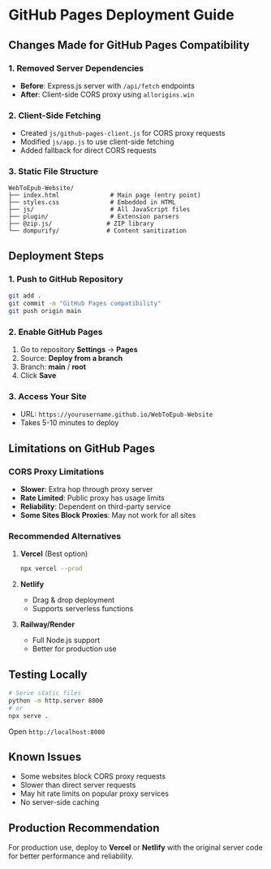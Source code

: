 # GitHub Pages Deployment Guide

## Changes Made for GitHub Pages Compatibility

### 1. Removed Server Dependencies
- **Before**: Express.js server with `/api/fetch` endpoints
- **After**: Client-side CORS proxy using `allorigins.win`

### 2. Client-Side Fetching
- Created `js/github-pages-client.js` for CORS proxy requests
- Modified `js/app.js` to use client-side fetching
- Added fallback for direct CORS requests

### 3. Static File Structure
```
WebToEpub-Website/
├── index.html              # Main page (entry point)
├── styles.css              # Embedded in HTML
├── js/                     # All JavaScript files
├── plugin/                 # Extension parsers
├── @zip.js/               # ZIP library
└── dompurify/             # Content sanitization
```

## Deployment Steps

### 1. Push to GitHub Repository
```bash
git add .
git commit -m "GitHub Pages compatibility"
git push origin main
```

### 2. Enable GitHub Pages
1. Go to repository **Settings** → **Pages**
2. Source: **Deploy from a branch**
3. Branch: **main** / **root**
4. Click **Save**

### 3. Access Your Site
- URL: `https://yourusername.github.io/WebToEpub-Website`
- Takes 5-10 minutes to deploy

## Limitations on GitHub Pages

### CORS Proxy Limitations
- **Slower**: Extra hop through proxy server
- **Rate Limited**: Public proxy has usage limits
- **Reliability**: Dependent on third-party service
- **Some Sites Block Proxies**: May not work for all sites

### Recommended Alternatives
1. **Vercel** (Best option)
   ```bash
   npx vercel --prod
   ```

2. **Netlify**
   - Drag & drop deployment
   - Supports serverless functions

3. **Railway/Render**
   - Full Node.js support
   - Better for production use

## Testing Locally
```bash
# Serve static files
python -m http.server 8000
# or
npx serve .
```

Open `http://localhost:8000`

## Known Issues
- Some websites block CORS proxy requests
- Slower than direct server requests
- May hit rate limits on popular proxy services
- No server-side caching

## Production Recommendation
For production use, deploy to **Vercel** or **Netlify** with the original server code for better performance and reliability.